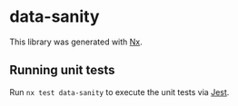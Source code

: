 # data-sanity

This library was generated with [Nx](https://nx.dev).

## Running unit tests

Run `nx test data-sanity` to execute the unit tests via [Jest](https://jestjs.io).
